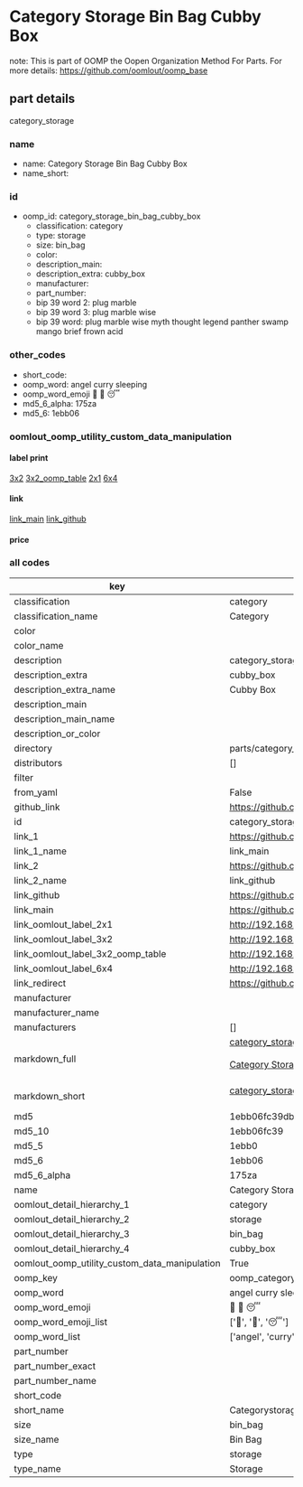 # Category Storage Bin Bag Cubby Box  

note: This is part of OOMP the Oopen Organization Method For Parts. For more details: https://github.com/oomlout/oomp_base

##  part details
  



category_storage



### name
* name: Category Storage Bin Bag Cubby Box
* name_short: 
### id
* oomp_id: category_storage_bin_bag_cubby_box
  * classification: category
  * type: storage
  * size: bin_bag
  * color: 
  * description_main: 
  * description_extra: cubby_box
  * manufacturer: 
  * part_number: 
  * bip 39 word 2: plug marble
  * bip 39 word 3: plug marble wise
  * bip 39 word: plug marble wise myth thought legend panther swamp mango brief frown acid

### other_codes
* short_code: 
* oomp_word: angel curry sleeping
* oomp_word_emoji :angel: :curry: :sleeping:
* md5_6_alpha: 175za
* md5_6: 1ebb06






### oomlout_oomp_utility_custom_data_manipulation
#### label print
[3x2](http://192.168.1.245:1112/?label=oomp%20175za)
[3x2_oomp_table](http://192.168.1.108:1112/?label=oomp%20175za)
[2x1](http://192.168.1.242:1112/?label=oomp%20175za)
[6x4](http://192.168.1.55:1112/?label=oomp%20175za)    

#### link

[link_main](https://github.com/oomlout/oomlout_oomp_version_1_messy/tree/main/parts/category_storage_bin_bag_cubby_box) [link_github](https://github.com/oomlout/oomlout_oomp_version_1_messy/tree/main/parts/category_storage_bin_bag_cubby_box)                             

#### price







### all codes 
| key | value |  
| --- | --- |  
| classification | category |  
| classification_name | Category |  
| color |  |  
| color_name |  |  
| description | category_storage |  
| description_extra | cubby_box |  
| description_extra_name | Cubby Box |  
| description_main |  |  
| description_main_name |  |  
| description_or_color |   |  
| directory | parts/category_storage_bin_bag_cubby_box |  
| distributors | [] |  
| filter |  |  
| from_yaml | False |  
| github_link | https://github.com/oomlout/oomlout_oomp_part_src/tree/main/parts/category_storage_bin_bag_cubby_box |  
| id | category_storage_bin_bag_cubby_box |  
| link_1 | https://github.com/oomlout/oomlout_oomp_version_1_messy/tree/main/parts/category_storage_bin_bag_cubby_box |  
| link_1_name | link_main |  
| link_2 | https://github.com/oomlout/oomlout_oomp_version_1_messy/tree/main/parts/category_storage_bin_bag_cubby_box |  
| link_2_name | link_github |  
| link_github | https://github.com/oomlout/oomlout_oomp_version_1_messy/tree/main/parts/category_storage_bin_bag_cubby_box |  
| link_main | https://github.com/oomlout/oomlout_oomp_version_1_messy/tree/main/parts/category_storage_bin_bag_cubby_box |  
| link_oomlout_label_2x1 | http://192.168.1.242:1112/?label=oomp%20175za |  
| link_oomlout_label_3x2 | http://192.168.1.245:1112/?label=oomp%20175za |  
| link_oomlout_label_3x2_oomp_table | http://192.168.1.108:1112/?label=oomp%20175za |  
| link_oomlout_label_6x4 | http://192.168.1.55:1112/?label=oomp%20175za |  
| link_redirect | https://github.com/oomlout/oomlout_oomp_version_1_messy/tree/main/parts/category_storage_bin_bag_cubby_box |  
| manufacturer |  |  
| manufacturer_name |  |  
| manufacturers | [] |  
| markdown_full | [category_storage_bin_bag_cubby_box](none)<br>[](none)<br>[Category Storage Bin Bag Cubby Box](none)<br><br> |  
| markdown_short | [category_storage_bin_bag_cubby_box](none)<br><br> |  
| md5 | 1ebb06fc39db33f9fe707929f8e1ed36 |  
| md5_10 | 1ebb06fc39 |  
| md5_5 | 1ebb0 |  
| md5_6 | 1ebb06 |  
| md5_6_alpha | 175za |  
| name | Category Storage Bin Bag Cubby Box |  
| oomlout_detail_hierarchy_1 | category |  
| oomlout_detail_hierarchy_2 | storage |  
| oomlout_detail_hierarchy_3 | bin_bag |  
| oomlout_detail_hierarchy_4 | cubby_box |  
| oomlout_oomp_utility_custom_data_manipulation | True |  
| oomp_key | oomp_category_storage_bin_bag_cubby_box |  
| oomp_word | angel curry sleeping |  
| oomp_word_emoji | :angel: :curry: :sleeping: |  
| oomp_word_emoji_list | [':angel:', ':curry:', ':sleeping:'] |  
| oomp_word_list | ['angel', 'curry', 'sleeping'] |  
| part_number |  |  
| part_number_exact |  |  
| part_number_name |  |  
| short_code |  |  
| short_name | Categorystorage |  
| size | bin_bag |  
| size_name | Bin Bag |  
| type | storage |  
| type_name | Storage |  
